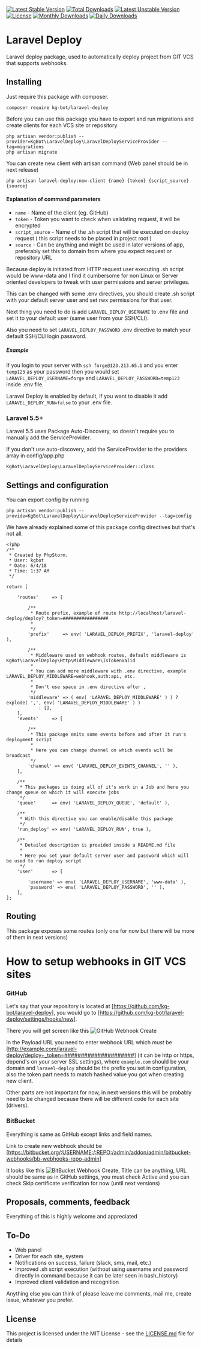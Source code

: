 [![Latest Stable Version](https://poser.pugx.org/kg-bot/laravel-deploy/v/stable)](https://packagist.org/packages/kg-bot/laravel-deploy)
[![Total Downloads](https://poser.pugx.org/kg-bot/laravel-deploy/downloads)](https://packagist.org/packages/kg-bot/laravel-deploy)
[![Latest Unstable Version](https://poser.pugx.org/kg-bot/laravel-deploy/v/unstable)](https://packagist.org/packages/kg-bot/laravel-deploy)
[![License](https://poser.pugx.org/kg-bot/laravel-deploy/license)](https://packagist.org/packages/kg-bot/laravel-deploy)
[![Monthly Downloads](https://poser.pugx.org/kg-bot/laravel-deploy/d/monthly)](https://packagist.org/packages/kg-bot/laravel-deploy)
[![Daily Downloads](https://poser.pugx.org/kg-bot/laravel-deploy/d/daily)](https://packagist.org/packages/kg-bot/laravel-deploy)

# Laravel Deploy

Laravel deploy package, used to automatically deploy project from GIT VCS that supports webhooks.

## Installing

Just require this package with composer.

```
composer require kg-bot/laravel-deploy
```

Before you can use this package you have to export and run migrations and create clients for each VCS site or repository 
```
php artisan vendor:publish --provider=KgBot\LaravelDeploy\LaravelDeployServiceProvider --tag=migrations
php artisan migrate
```

You can create new client with artisan command (Web panel should be in next release)
```
php artisan laravel-deploy:new-client {name} {token} {script_source} {source}
```

#### Explanation of command parameters

+ `name` - Name of the client (eg. GitHub)
+ `token` - Token you want to check when validating request, it will be encrypted
+ `script_source` - Name of the .sh script that will be executed on deploy request ( this script needs to be placed in project root )
+ `source` - Can be anything and might be used in later versions of app, preferably set this to domain from where you expect request or repository URL


Because deploy is initiated from HTTP request user executing .sh script would be www-data and I find it cumbersome for non Linux or Server oriented developers to tweak with user permissions and server privileges.  

This can be changed with some .env directives, you should create .sh script with your default server user and set rwx permissions for that user.  

Next thing you need to do is add `LARAVEL_DEPLOY_USERNAME` to .env file and set it to your default user (same user from your SSH/CLI).  

Also you need to set `LARAVEL_DEPLOY_PASSWORD` .env directive to match your default SSH/CLI login password.  

##### Example

If you login to your server with `ssh forge@123.213.65.1` and you enter `temp123` as your password then you would set `LARAVEL_DEPLOY_USERNAME=forge` and `LARAVEL_DEPLOY_PASSWORD=temp123` inside .env file. 

Laravel Deploy is enabled by default, if you want to disable it add `LARAVEL_DEPLOY_RUN=false` to your .env file.

### Laravel 5.5+

Laravel 5.5 uses Package Auto-Discovery, so doesn't require you to manually add the ServiceProvider.

If you don't use auto-discovery, add the ServiceProvider to the providers array in config/app.php
``` 
KgBot\LaravelDeploy\LaravelDeployServiceProvider::class
```

## Settings and configuration

You can export config by running 

```
php artisan vendor:publish --provide=KgBot\LaravelDeploy\LaravelDeployServiceProvider --tag=config
```

We have already explained some of this package config directives but that's not all.  

```
<?php
/**
 * Created by PhpStorm.
 * User: kgbot
 * Date: 6/4/18
 * Time: 1:37 AM
 */

return [

    'routes'     => [

        /**
         * Route prefix, example of route http://localhost/laravel-deploy/deploy?_token=#################
         *
         */
        'prefix'     => env( 'LARAVEL_DEPLOY_PREFIX', 'laravel-deploy' ),  

        /**
         * Middleware used on webhook routes, default middleware is KgBot\LaravelDeploy\Http\Middleware\IsTokenValid
         *
         * You can add more middleware with .env directive, example LARAVEL_DEPLOY_MIDDLEWARE=webhook,auth:api, etc.
         *
         * Don't use space in .env directive after ,
         */
        'middleware' => ( env( 'LARAVEL_DEPLOY_MIDDLEWARE' ) ) ? explode( ',', env( 'LARAVEL_DEPLOY_MIDDLEWARE' ) )
            : [],
    ],
    'events'     => [

        /**
         * This package emits some events before and after it run's deployment script
         *
         * Here you can change channel on which events will be broadcast
         */
        'channel' => env( 'LARAVEL_DEPLOY_EVENTS_CHANNEL', '' ),
    ],  

    /**
     * This packages is doing all of it's work in a Job and here you change queue on which it will execute jobs
     */
    'queue'      => env( 'LARAVEL_DEPLOY_QUEUE', 'default' ),  

    /**
     * With this directive you can enable/disable this package
     */
    'run_deploy' => env( 'LARAVEL_DEPLOY_RUN', true ),  

    /**
     * Detailed description is provided inside a README.md file
     *
     * Here you set your default server user and password which will be used to run deploy script
     */
    'user'       => [

        'username' => env( 'LARAVEL_DEPLOY_USERNAME', 'www-data' ),
        'password' => env( 'LARAVEL_DEPLOY_PASSWORD', '' ),
    ],
];
```

## Routing

This package exposes some routes (only one for now but there will be more of them in next versions)

# How to setup webhooks in GIT VCS sites

### GitHub

Let's say that your repository is located at [https://github.com/kg-bot/laravel-deploy], you would go to [https://github.com/kg-bot/laravel-deploy/settings/hooks/new].  

There you will get screen like this ![GitHub Webhook Create](https://i.imgur.com/CZ2qx4u.png)  

In the Payload URL you need to enter webhook URL which *must* be [http://example.com/laravel-deploy/deploy+_token=#####################] (it can be http or https, depend's on your server SSL settings), where `example.com` should be your domain and `laravel-deploy` should be the prefix you set in configuration, also the token part needs to match hashed value you got when creating new client.  

Other parts are not important for now, in next versions this will be probably need to be changed because there will be different code for each site (drivers).

### BitBucket

Everything is same as GitHub except links and field names.  

Link to create new webhook should be [https://bitbucket.org/:USERNAME:/:REPO:/admin/addon/admin/bitbucket-webhooks/bb-webhooks-repo-admin]  

It looks like this ![BitBucket Webhook Create](https://i.imgur.com/5Zw4Obl.png), Title can be anything, URL should be same as in GitHub settings, you must check Active and you can check Skip certificate verification for now (until next versions)

## Proposals, comments, feedback

Everything of this is highly welcome and appreciated

## To-Do

+ Web panel
+ Driver for each site, system
+ Notifications on success, failure (slack, sms, mail, etc.)
+ Improved .sh script execution (without using username and password directly in command because it can be later seen in bash_history)
+ Improved client validation and recognition  

Anything else you can think of please leave me comments, mail me, create issue, whatever you prefer.

## License

This project is licensed under the MIT License - see the [LICENSE.md](LICENSE.md) file for details
